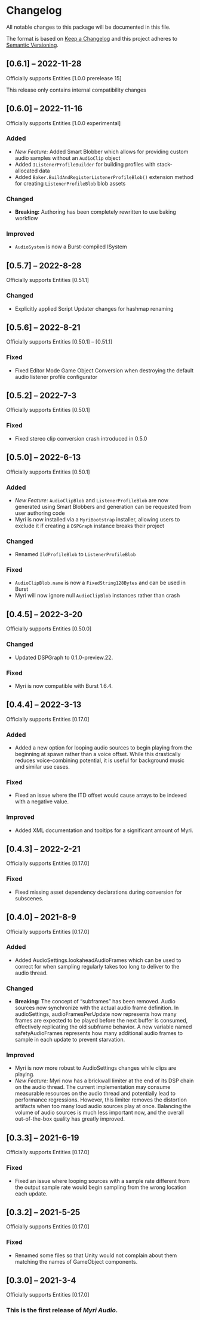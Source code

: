 # Changelog

All notable changes to this package will be documented in this file.

The format is based on [Keep a Changelog](http://keepachangelog.com/en/1.0.0/)
and this project adheres to [Semantic
Versioning](http://semver.org/spec/v2.0.0.html).

## [0.6.1] – 2022-11-28

Officially supports Entities [1.0.0 prerelease 15]

This release only contains internal compatibility changes

## [0.6.0] – 2022-11-16

Officially supports Entities [1.0.0 experimental]

### Added

-   *New Feature:* Added Smart Blobber which allows for providing custom audio
    samples without an `AudioClip` object
-   Added `IListenerProfileBuilder` for building profiles with stack-allocated
    data
-   Added `Baker.BuildAndRegisterListenerProfileBlob()` extension method for
    creating `ListenerProfileBlob` blob assets

### Changed

-   **Breaking:** Authoring has been completely rewritten to use baking workflow

### Improved

-   `AudioSystem` is now a Burst-compiled ISystem

## [0.5.7] – 2022-8-28

Officially supports Entities [0.51.1]

### Changed

-   Explicitly applied Script Updater changes for hashmap renaming

## [0.5.6] – 2022-8-21

Officially supports Entities [0.50.1] – [0.51.1]

### Fixed

-   Fixed Editor Mode Game Object Conversion when destroying the default audio
    listener profile configurator

## [0.5.2] – 2022-7-3

Officially supports Entities [0.50.1]

### Fixed

-   Fixed stereo clip conversion crash introduced in 0.5.0

## [0.5.0] – 2022-6-13

Officially supports Entities [0.50.1]

### Added

-   *New Feature:* `AudioClipBlob` and `ListenerProfileBlob` are now generated
    using Smart Blobbers and generation can be requested from user authoring
    code
-   Myri is now installed via a `MyriBootstrap` installer, allowing users to
    exclude it if creating a `DSPGraph` instance breaks their project

### Changed

-   Renamed `IldProfileBlob` to `ListenerProfileBlob`

### Fixed

-   `AudioClipBlob.name` is now a `FixedString128Bytes` and can be used in Burst
-   Myri will now ignore null `AudioClipBlob` instances rather than crash

## [0.4.5] – 2022-3-20

Officially supports Entities [0.50.0]

### Changed

-   Updated DSPGraph to 0.1.0-preview.22.

### Fixed

-   Myri is now compatible with Burst 1.6.4.

## [0.4.4] – 2022-3-13

Officially supports Entities [0.17.0]

### Added

-   Added a new option for looping audio sources to begin playing from the
    beginning at spawn rather than a voice offset. While this drastically
    reduces voice-combining potential, it is useful for background music and
    similar use cases.

### Fixed

-   Fixed an issue where the ITD offset would cause arrays to be indexed with a
    negative value.

### Improved

-   Added XML documentation and tooltips for a significant amount of Myri.

## [0.4.3] – 2022-2-21

Officially supports Entities [0.17.0]

### Fixed

-   Fixed missing asset dependency declarations during conversion for subscenes.

## [0.4.0] – 2021-8-9

Officially supports Entities [0.17.0]

### Added

-   Added AudioSettings.lookaheadAudioFrames which can be used to correct for
    when sampling regularly takes too long to deliver to the audio thread.

### Changed

-   **Breaking:** The concept of “subframes” has been removed. Audio sources now
    synchronize with the actual audio frame definition. In audioSettings,
    audioFramesPerUpdate now represents how many frames are expected to be
    played before the next buffer is consumed, effectively replicating the old
    subframe behavior. A new variable named safetyAudioFrames represents how
    many additional audio frames to sample in each update to prevent starvation.

### Improved

-   Myri is now more robust to AudioSettings changes while clips are playing.
-   *New Feature:* Myri now has a brickwall limiter at the end of its DSP chain
    on the audio thread. The current implementation may consume measurable
    resources on the audio thread and potentially lead to performance
    regressions. However, this limiter removes the distortion artifacts when too
    many loud audio sources play at once. Balancing the volume of audio sources
    is much less important now, and the overall out-of-the-box quality has
    greatly improved.

## [0.3.3] – 2021-6-19

Officially supports Entities [0.17.0]

### Fixed

-   Fixed an issue where looping sources with a sample rate different from the
    output sample rate would begin sampling from the wrong location each update.

## [0.3.2] – 2021-5-25

Officially supports Entities [0.17.0]

### Fixed

-   Renamed some files so that Unity would not complain about them matching the
    names of GameObject components.

## [0.3.0] – 2021-3-4

Officially supports Entities [0.17.0]

### This is the first release of *Myri Audio*.
